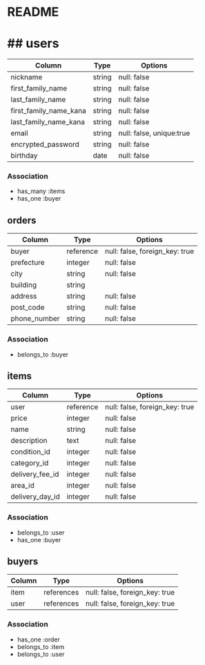 # README
# ## users

|Column                    |Type      |Options                    |
|--------------------------|----------|---------------------------|
|nickname                  |string    |null: false                |
|first_family_name         |string    |null: false                |
|last_family_name          |string    |null: false                |
|first_family_name_kana    |string    |null: false                |
|last_family_name_kana     |string    |null: false                |
|email                     |string    |null: false, unique:true   |
|encrypted_password        |string    |null: false                |
|birthday                  |date      |null: false                |

### Association
- has_many   :items
- has_one    :buyer

## orders

|Column                     |Type        |Options                        |
|---------------------------|------------|-------------------------------|
|buyer                      |reference   |null: false, foreign_key: true |
|prefecture                 |integer     |null: false                    |
|city                       |string      |null: false                    |
|building                   |string      |
|address                    |string      |null: false                    |
|post_code                  |string      |null: false                    |
|phone_number               |string      |null: false                    |


### Association
- belongs_to :buyer

## items

|Column                        |Type      |Options                        |
|------------------------------|----------|-------------------------------|
|user                          |reference |null: false, foreign_key: true |
|price                         |integer   |null: false                    |
|name                          |string    |null: false                    |
|description                   |text      |null: false                    |
|condition_id                  |integer   |null: false                    |
|category_id                   |integer   |null: false                    |
|delivery_fee_id               |integer   |null: false                    |
|area_id                       |integer   |null: false                    |
|delivery_day_id               |integer   |null: false                    |


### Association
- belongs_to :user
- has_one    :buyer


## buyers

|Column  |Type      |Options                        |
|--------|----------|-------------------------------|
|item    |references|null: false, foreign_key: true |
|user    |references|null: false, foreign_key: true |


### Association
- has_one    :order
- belongs_to :item
- belongs_to :user
